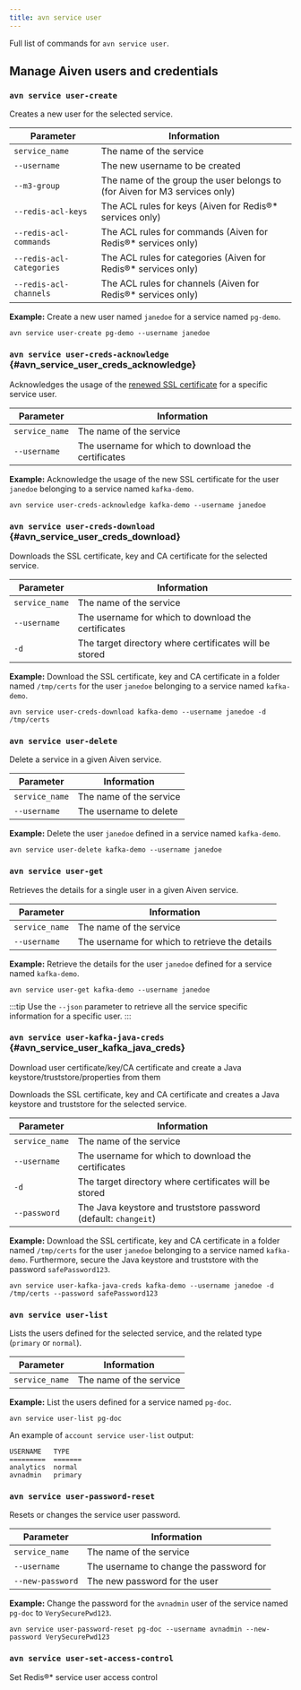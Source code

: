 ```yaml
---
title: avn service user
---
```


Full list of commands for `avn service user`.

## Manage Aiven users and credentials

### `avn service user-create`

Creates a new user for the selected service.

| Parameter                | Information                                                                |
| ------------------------ | -------------------------------------------------------------------------- |
| `service_name`           | The name of the service                                                    |
| `--username`             | The new username to be created                                             |
| `--m3-group`             | The name of the group the user belongs to (for Aiven for M3 services only) |
| `--redis-acl-keys`       | The ACL rules for keys (Aiven for Redis®\* services only)                  |
| `--redis-acl-commands`   | The ACL rules for commands (Aiven for Redis®\* services only)              |
| `--redis-acl-categories` | The ACL rules for categories (Aiven for Redis®\* services only)            |
| `--redis-acl-channels`   | The ACL rules for channels (Aiven for Redis®\* services only)              |

**Example:** Create a new user named `janedoe` for a service named
`pg-demo`.

```
avn service user-create pg-demo --username janedoe
```

### `avn service user-creds-acknowledge` {#avn_service_user_creds_acknowledge}

Acknowledges the usage of the
[renewed SSL certificate](/docs/products/kafka/howto/renew-ssl-certs) for a specific service user.

| Parameter      | Information                                         |
| -------------- | --------------------------------------------------- |
| `service_name` | The name of the service                             |
| `--username`   | The username for which to download the certificates |

**Example:** Acknowledge the usage of the new SSL certificate for the
user `janedoe` belonging to a service named `kafka-demo`.

```
avn service user-creds-acknowledge kafka-demo --username janedoe
```

### `avn service user-creds-download` {#avn_service_user_creds_download}

Downloads the SSL certificate, key and CA certificate for the selected
service.

| Parameter      | Information                                            |
| -------------- | ------------------------------------------------------ |
| `service_name` | The name of the service                                |
| `--username`   | The username for which to download the certificates    |
| `-d`           | The target directory where certificates will be stored |

**Example:** Download the SSL certificate, key and CA certificate in a
folder named `/tmp/certs` for the user `janedoe` belonging to a service
named `kafka-demo`.

```
avn service user-creds-download kafka-demo --username janedoe -d /tmp/certs
```

### `avn service user-delete`

Delete a service in a given Aiven service.

| Parameter      | Information             |
| -------------- | ----------------------- |
| `service_name` | The name of the service |
| `--username`   | The username to delete  |

**Example:** Delete the user `janedoe` defined in a service named
`kafka-demo`.

```
avn service user-delete kafka-demo --username janedoe
```

### `avn service user-get`

Retrieves the details for a single user in a given Aiven service.

| Parameter      | Information                                    |
| -------------- | ---------------------------------------------- |
| `service_name` | The name of the service                        |
| `--username`   | The username for which to retrieve the details |

**Example:** Retrieve the details for the user `janedoe` defined for a
service named `kafka-demo`.

```
avn service user-get kafka-demo --username janedoe
```

:::tip
Use the `--json` parameter to retrieve all the service specific
information for a specific user.
:::

### `avn service user-kafka-java-creds` {#avn_service_user_kafka_java_creds}

Download user certificate/key/CA certificate and create a Java
keystore/truststore/properties from them

Downloads the SSL certificate, key and CA certificate and creates a Java
keystore and truststore for the selected service.

| Parameter      | Information                                                     |
| -------------- | --------------------------------------------------------------- |
| `service_name` | The name of the service                                         |
| `--username`   | The username for which to download the certificates             |
| `-d`           | The target directory where certificates will be stored          |
| `--password`   | The Java keystore and truststore password (default: `changeit`) |

**Example:** Download the SSL certificate, key and CA certificate in a
folder named `/tmp/certs` for the user `janedoe` belonging to a service
named `kafka-demo`. Furthermore, secure the Java keystore and truststore
with the password `safePassword123`.

```
avn service user-kafka-java-creds kafka-demo --username janedoe -d /tmp/certs --password safePassword123
```

### `avn service user-list`

Lists the users defined for the selected service, and the related type
(`primary` or `normal`).

| Parameter      | Information             |
| -------------- | ----------------------- |
| `service_name` | The name of the service |

**Example:** List the users defined for a service named `pg-doc`.

```
avn service user-list pg-doc
```

An example of `account service user-list` output:

``` text
USERNAME   TYPE
=========  =======
analytics  normal
avnadmin   primary
```

### `avn service user-password-reset`

Resets or changes the service user password.

| Parameter        | Information                             |
| ---------------- | --------------------------------------- |
| `service_name`   | The name of the service                 |
| `--username`     | The username to change the password for |
| `--new-password` | The new password for the user           |

**Example:** Change the password for the `avnadmin` user of the service
named `pg-doc` to `VerySecurePwd123`.

```
avn service user-password-reset pg-doc --username avnadmin --new-password VerySecurePwd123
```

### `avn service user-set-access-control`

Set Redis®\* service user access control
